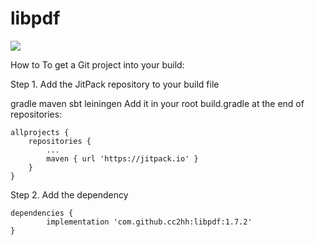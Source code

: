 # libpdf

[![](https://jitpack.io/v/cc2hh/libpdf.svg)](https://jitpack.io/#cc2hh/libpdf)


How to
To get a Git project into your build:

Step 1. Add the JitPack repository to your build file

gradle
maven
sbt
leiningen
Add it in your root build.gradle at the end of repositories:

	allprojects {
		repositories {
			...
			maven { url 'https://jitpack.io' }
		}
	}
Step 2. Add the dependency

	dependencies {
	        implementation 'com.github.cc2hh:libpdf:1.7.2'
	}
